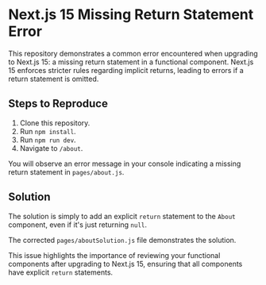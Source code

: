 # Next.js 15 Missing Return Statement Error

This repository demonstrates a common error encountered when upgrading to Next.js 15: a missing return statement in a functional component. Next.js 15 enforces stricter rules regarding implicit returns, leading to errors if a return statement is omitted.

## Steps to Reproduce

1. Clone this repository.
2. Run `npm install`.
3. Run `npm run dev`.
4. Navigate to `/about`.

You will observe an error message in your console indicating a missing return statement in `pages/about.js`.

## Solution

The solution is simply to add an explicit `return` statement to the `About` component, even if it's just returning `null`.

The corrected `pages/aboutSolution.js` file demonstrates the solution. 

This issue highlights the importance of reviewing your functional components after upgrading to Next.js 15, ensuring that all components have explicit `return` statements.